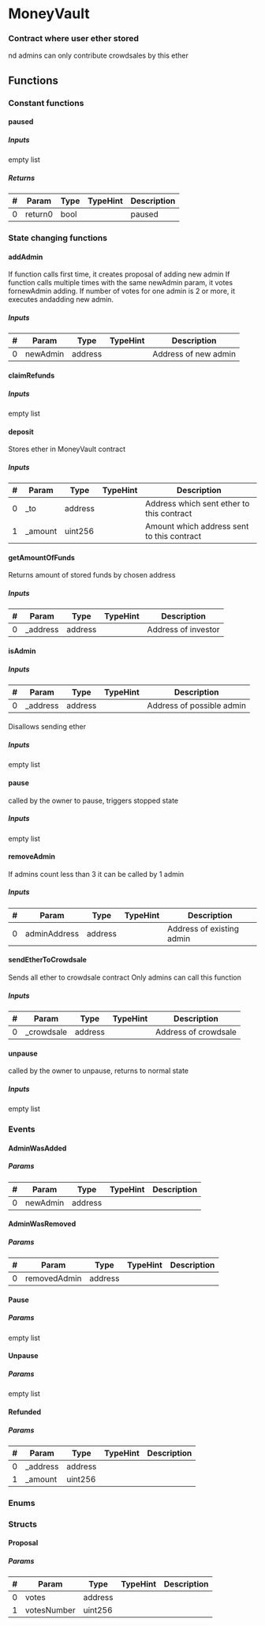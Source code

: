












# MoneyVault

### Contract where user ether stored

nd admins can only contribute crowdsales by this ether

## Functions



### Constant functions

#### paused




##### Inputs

empty list


##### Returns

|#  |Param|Type|TypeHint|Description|
|---|-----|----|--------|-----------|
|0|return0|bool||paused|






### State changing functions

#### addAdmin

If function calls first time, it creates proposal of adding new admin
If function calls multiple times with the same newAdmin param, it votes fornewAdmin adding. If number of votes for one admin is 2 or more, it executes andadding new admin.

##### Inputs

|#  |Param|Type|TypeHint|Description|
|---|-----|----|--------|-----------|
|0|newAdmin|address||            Address of new admin|


#### claimRefunds




##### Inputs

empty list


#### deposit

Stores ether in MoneyVault contract


##### Inputs

|#  |Param|Type|TypeHint|Description|
|---|-----|----|--------|-----------|
|0|_to|address||     Address which sent ether to this contract|
|1|_amount|uint256|| Amount which address sent to this contract|


#### getAmountOfFunds

Returns amount of stored funds by chosen address


##### Inputs

|#  |Param|Type|TypeHint|Description|
|---|-----|----|--------|-----------|
|0|_address|address||Address of investor|


#### isAdmin




##### Inputs

|#  |Param|Type|TypeHint|Description|
|---|-----|----|--------|-----------|
|0|_address|address||            Address of possible admin|


#### 

Disallows sending ether


##### Inputs

empty list


#### pause

called by the owner to pause, triggers stopped state


##### Inputs

empty list


#### removeAdmin

If admins count less than 3 it can be called by 1 admin


##### Inputs

|#  |Param|Type|TypeHint|Description|
|---|-----|----|--------|-----------|
|0|adminAddress|address||        Address of existing admin|


#### sendEtherToCrowdsale

Sends all ether to crowdsale contract
Only admins can call this function

##### Inputs

|#  |Param|Type|TypeHint|Description|
|---|-----|----|--------|-----------|
|0|_crowdsale|address||Address of crowdsale|


#### unpause

called by the owner to unpause, returns to normal state


##### Inputs

empty list






### Events

#### AdminWasAdded




##### Params

|#  |Param|Type|TypeHint|Description|
|---|-----|----|--------|-----------|
|0|newAdmin|address|||


#### AdminWasRemoved




##### Params

|#  |Param|Type|TypeHint|Description|
|---|-----|----|--------|-----------|
|0|removedAdmin|address|||


#### Pause




##### Params

empty list


#### Unpause




##### Params

empty list


#### Refunded




##### Params

|#  |Param|Type|TypeHint|Description|
|---|-----|----|--------|-----------|
|0|_address|address|||
|1|_amount|uint256|||





### Enums




### Structs

#### Proposal




##### Params

|#  |Param|Type|TypeHint|Description|
|---|-----|----|--------|-----------|
|0|votes|address|||
|1|votesNumber|uint256|||




